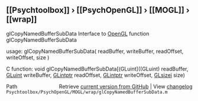 ## [[Psychtoolbox]] &#8250; [[PsychOpenGL]] &#8250; [[MOGL]] &#8250; [[wrap]]

glCopyNamedBufferSubData  Interface to [OpenGL](OpenGL) function glCopyNamedBufferSubData  
  
usage:  glCopyNamedBufferSubData( readBuffer, writeBuffer, readOffset, writeOffset, size )  
  
C function:  void glCopyNamedBufferSubData[(GLuint]((GLuint) readBuffer, [GLuint](GLuint) writeBuffer, [GLintptr](GLintptr) readOffset, [GLintptr](GLintptr) writeOffset, [GLsizei](GLsizei) size)  




<div class="code_header" style="text-align:right;">
  <span style="float:left;">Path&nbsp;&nbsp;</span> <span class="counter">Retrieve <a href=
  "https://raw.github.com/Psychtoolbox-3/Psychtoolbox-3/beta/Psychtoolbox/PsychOpenGL/MOGL/wrap/glCopyNamedBufferSubData.m">current version from GitHub</a> | View <a href=
  "https://github.com/Psychtoolbox-3/Psychtoolbox-3/commits/beta/Psychtoolbox/PsychOpenGL/MOGL/wrap/glCopyNamedBufferSubData.m">changelog</a></span>
</div>
<div class="code">
  <code>Psychtoolbox/PsychOpenGL/MOGL/wrap/glCopyNamedBufferSubData.m</code>
</div>

